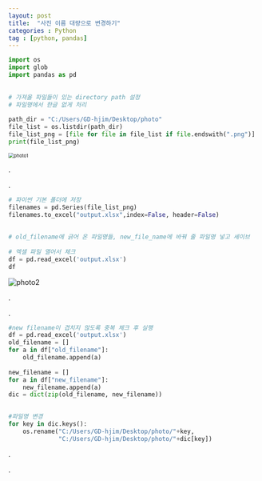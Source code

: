 ```yaml
---
layout: post
title:  "사진 이름 대량으로 변경하기"
categories : Python
tag : [python, pandas]
---
```


```python
import os
import glob
import pandas as pd
  
  
# 가져올 파일들이 있는 directory path 설정
# 파일명에서 한글 없게 처리
 
path_dir = "C:/Users/GD-hjim/Desktop/photo"
file_list = os.listdir(path_dir)       
file_list_png = [file for file in file_list if file.endswith(".png")]
print(file_list_png)
```

<img src="../../../../img/2021-12-05-photo_name/photo1.png" alt="photo1" style="zoom:67%;" />

.

.

```python
# 파이썬 기본 폴더에 저장
filenames = pd.Series(file_list_png)
filenames.to_excel("output.xlsx",index=False, header=False)
  
  
# old_filename에 긁어 온 파일명들, new_file_name에 바꿔 줄 파일명 넣고 세이브
  
# 엑셀 파일 열어서 체크
df = pd.read_excel('output.xlsx')
df
```

![photo2](../../../../img/2021-12-05-photo_name/photo2.png)

.

.

```python
#new filename이 겹치지 않도록 중복 체크 후 실행
df = pd.read_excel('output.xlsx')
old_filename = []
for a in df["old_filename"]:
    old_filename.append(a)
    
new_filename = []
for a in df["new_filename"]:
    new_filename.append(a)
dic = dict(zip(old_filename, new_filename))
   

#파일명 변경
for key in dic.keys():
    os.rename("C:/Users/GD-hjim/Desktop/photo/"+key, 
              "C:/Users/GD-hjim/Desktop/photo/"+dic[key])
```



.

.